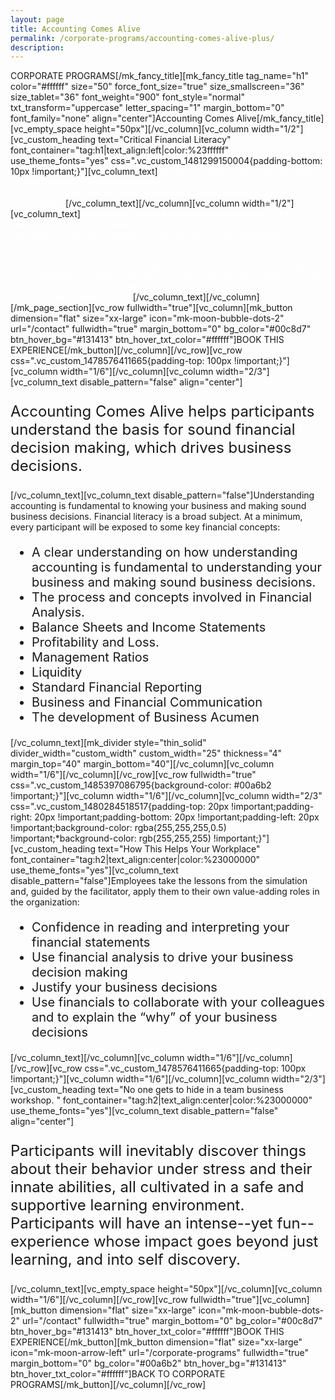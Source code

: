 ```yaml
---
layout: page
title: Accounting Comes Alive
permalink: /corporate-programs/accounting-comes-alive-plus/
description:
---
```

CORPORATE PROGRAMS[/mk_fancy_title][mk_fancy_title tag_name="h1" color="#ffffff" size="50" force_font_size="true" size_smallscreen="36" size_tablet="36" font_weight="900" font_style="normal" txt_transform="uppercase" letter_spacing="1" margin_bottom="0" font_family="none" align="center"]Accounting Comes Alive[/mk_fancy_title][vc_empty_space height="50px"][/vc_column][vc_column width="1/2"][vc_custom_heading text="Critical Financial Literacy" font_container="tag:h1|text_align:left|color:%23ffffff" use_theme_fonts="yes" css=".vc_custom_1481299150004{padding-bottom: 10px !important;}"][vc_column_text]<span style="font-weight: 400; color: #ffffff;">The Accounting Comes Alive program gives participants complete financial literacy training through real life business scenarios using our trademarked process known as Color Accounting™.</span>[/vc_column_text][/vc_column][vc_column width="1/2"][vc_column_text]<span style="font-weight: 400; color: #ffffff;">Accounting Comes Alive completely eliminates the guesswork and the complexity normally associated with accounting principles, so that participants of all backgrounds and knowledge levels can acquire broad-based financial literacy.</span>

<span style="font-weight: 400; color: #ffffff;">Teams are presented with real business scenarios which must be analyzed using standard accounting principles and terminology. Our unique financial literacy program uses a unique and clever color-coding system which solidifies their understanding.</span>[/vc_column_text][/vc_column][/mk_page_section][vc_row fullwidth="true"][vc_column][mk_button dimension="flat" size="xx-large" icon="mk-moon-bubble-dots-2" url="/contact" fullwidth="true" margin_bottom="0" bg_color="#00c8d7" btn_hover_bg="#131413" btn_hover_txt_color="#ffffff"]BOOK THIS EXPERIENCE[/mk_button][/vc_column][/vc_row][vc_row css=".vc_custom_1478576411665{padding-top: 100px !important;}"][vc_column width="1/6"][/vc_column][vc_column width="2/3"][vc_column_text disable_pattern="false" align="center"]
<p style="font-size: 24px;">Accounting Comes Alive helps participants understand the basis for sound financial decision making, which drives business decisions.</p>
[/vc_column_text][vc_column_text disable_pattern="false"]Understanding accounting is fundamental to knowing your business and making sound business decisions. Financial literacy is a broad subject. At a minimum, every participant will be exposed to some key financial concepts:
<ul style="font-size: 20px;">
 	<li style="font-weight: 400;"><span style="font-weight: 400;">A clear understanding on how understanding accounting is fundamental to understanding your business and making sound business decisions.</span></li>
 	<li style="font-weight: 400;"><span style="font-weight: 400;">The process and concepts involved in Financial Analysis.</span></li>
 	<li style="font-weight: 400;"><span style="font-weight: 400;">Balance Sheets and Income Statements</span></li>
 	<li style="font-weight: 400;"><span style="font-weight: 400;">Profitability and Loss.</span></li>
 	<li style="font-weight: 400;"><span style="font-weight: 400;">Management Ratios</span></li>
 	<li style="font-weight: 400;"><span style="font-weight: 400;">Liquidity</span></li>
 	<li style="font-weight: 400;"><span style="font-weight: 400;">Standard Financial Reporting</span></li>
 	<li style="font-weight: 400;"><span style="font-weight: 400;">Business and Financial Communication</span></li>
 	<li style="font-weight: 400;"><span style="font-weight: 400;">The development of Business Acumen</span></li>
</ul>
[/vc_column_text][mk_divider style="thin_solid" divider_width="custom_width" custom_width="25" thickness="4" margin_top="40" margin_bottom="40"][/vc_column][vc_column width="1/6"][/vc_column][/vc_row][vc_row fullwidth="true" css=".vc_custom_1485397086795{background-color: #00a6b2 !important;}"][vc_column width="1/6"][/vc_column][vc_column width="2/3" css=".vc_custom_1480284518517{padding-top: 20px !important;padding-right: 20px !important;padding-bottom: 20px !important;padding-left: 20px !important;background-color: rgba(255,255,255,0.5) !important;*background-color: rgb(255,255,255) !important;}"][vc_custom_heading text="How This Helps Your Workplace" font_container="tag:h2|text_align:center|color:%23000000" use_theme_fonts="yes"][vc_column_text disable_pattern="false"]Employees take the lessons from the simulation and, guided by the facilitator, apply them to their own value-adding roles in the organization:
<ul style="font-size: 20px;">
 	<li style="font-weight: 400;"><span style="font-weight: 400;">Confidence in reading and interpreting your financial statements</span></li>
 	<li style="font-weight: 400;"><span style="font-weight: 400;">Use financial analysis to drive your business decision making</span></li>
 	<li style="font-weight: 400;"><span style="font-weight: 400;">Justify your business decisions</span></li>
 	<li style="font-weight: 400;"><span style="font-weight: 400;">Use financials to collaborate with your colleagues and to explain the “why” of your business decisions</span></li>
</ul>
[/vc_column_text][/vc_column][vc_column width="1/6"][/vc_column][/vc_row][vc_row css=".vc_custom_1478576411665{padding-top: 100px !important;}"][vc_column width="1/6"][/vc_column][vc_column width="2/3"][vc_custom_heading text="No one gets to hide in a team business workshop. " font_container="tag:h2|text_align:center|color:%23000000" use_theme_fonts="yes"][vc_column_text disable_pattern="false" align="center"]
<p style="font-size: 24px;">Participants will inevitably discover things about their behavior under stress and their innate abilities, all cultivated in a safe and supportive learning environment. Participants will have an intense--yet fun--experience whose impact goes beyond just learning, and into self discovery.</p>
[/vc_column_text][vc_empty_space height="50px"][/vc_column][vc_column width="1/6"][/vc_column][/vc_row][vc_row fullwidth="true"][vc_column][mk_button dimension="flat" size="xx-large" icon="mk-moon-bubble-dots-2" url="/contact" fullwidth="true" margin_bottom="0" bg_color="#00c8d7" btn_hover_bg="#131413" btn_hover_txt_color="#ffffff"]BOOK THIS EXPERIENCE[/mk_button][mk_button dimension="flat" size="xx-large" icon="mk-moon-arrow-left" url="/corporate-programs" fullwidth="true" margin_bottom="0" bg_color="#00a6b2" btn_hover_bg="#131413" btn_hover_txt_color="#ffffff"]BACK TO CORPORATE PROGRAMS[/mk_button][/vc_column][/vc_row]
